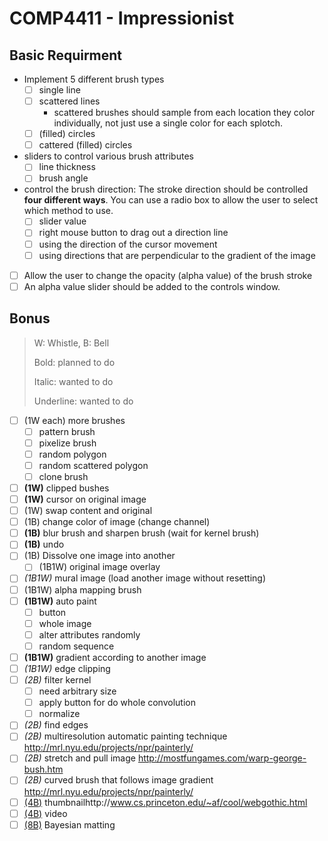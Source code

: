 # COMP4411 - Impressionist

## Basic Requirment

- Implement 5 different brush types
  - [ ] single line
  - [ ] scattered lines
    - scattered brushes should sample from each location they color individually, not just use a single color for each splotch.
  - [ ] (filled) circles
  - [ ] cattered (filled) circles
- sliders to control various brush attributes
  - [ ] line thickness
  - [ ] brush angle
- control the brush direction: The stroke direction should be controlled **four different ways**. You can use a radio box to allow the user to select which method to use.
  - [ ] slider value
  - [ ] right mouse button to drag out a direction line
  - [ ] using the direction of the cursor movement
  - [ ] using directions that are perpendicular to the gradient of the image
- [ ] Allow the user to change the opacity (alpha value) of the brush stroke
- [ ] An alpha value slider should be added to the controls window.
## Bonus

> W: Whistle, B: Bell
>
> Bold: planned to do
>
> Italic: wanted to do
>
> Underline: wanted to do

- [ ] (1W each) more brushes
  - [ ] pattern brush
  - [ ] pixelize brush
  - [ ] random polygon
  - [ ] random scattered polygon
  - [ ] clone brush
- [ ] **(1W)** clipped bushes
- [ ] **(1W)** cursor on original image
- [ ] (1W) swap content and original
- [ ] (1B) change color of image (change channel)
- [ ] **(1B)** blur brush and sharpen brush (wait for kernel brush)
- [ ] **(1B)** undo
- [ ] (1B) Dissolve one image into another
  - [ ] (1B1W) original image overlay
- [ ] _(1B1W)_ mural image (load another image without resetting)
- [ ] (1B1W) alpha mapping brush
- [ ] **(1B1W)** auto paint
  - [ ] button
  - [ ] whole image
  - [ ] alter attributes randomly
  - [ ] random sequence
- [ ] **(1B1W)** gradient according to another image
- [ ] _(1B1W)_ edge clipping
- [ ] _(2B)_ filter kernel
  - [ ] need arbitrary size
  - [ ] apply button for do whole convolution
  - [ ] normalize
- [ ] _(2B)_ find edges
- [ ] _(2B)_ multiresolution automatic painting technique http://mrl.nyu.edu/projects/npr/painterly/
- [ ] _(2B)_ stretch and pull image http://mostfungames.com/warp-george-bush.htm
- [ ] _(2B)_ curved brush that follows image gradient http://mrl.nyu.edu/projects/npr/painterly/
- [ ] <u>(4B)</u> thumbnailhttp://www.cs.princeton.edu/~af/cool/webgothic.html
- [ ] <u>(4B)</u> video
- [ ] <u>(8B)</u> Bayesian matting